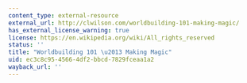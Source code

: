 ```yaml
---
content_type: external-resource
external_url: http://clwilson.com/worldbuilding-101-making-magic/
has_external_license_warning: true
license: https://en.wikipedia.org/wiki/All_rights_reserved
status: ''
title: "Worldbuilding 101 \u2013 Making Magic"
uid: ec3c8c95-4566-4df2-bbcd-7829fceaa1a2
wayback_url: ''
---
```

